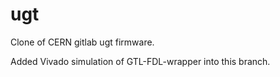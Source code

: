 # ugt
Clone of CERN gitlab ugt firmware.

Added Vivado simulation of GTL-FDL-wrapper into this branch.
